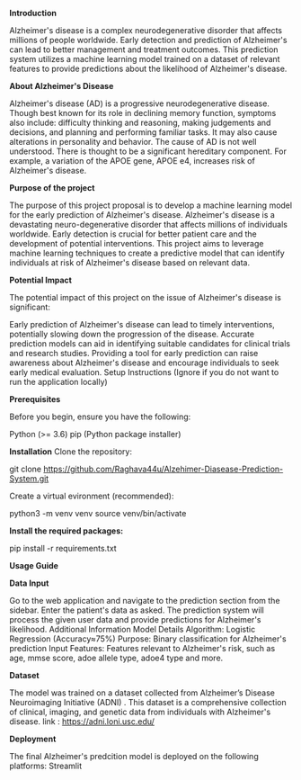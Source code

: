 **Introduction**

Alzheimer's disease is a complex neurodegenerative disorder that affects millions of people worldwide. Early detection and prediction of Alzheimer's can lead to better management and treatment outcomes. This prediction system utilizes a machine learning model trained on a dataset of relevant features to provide predictions about the likelihood of Alzheimer's disease.

**About Alzheimer's Disease**

Alzheimer's disease (AD) is a progressive neurodegenerative disease. Though best known for its role in declining memory function, symptoms also include: difficulty thinking and reasoning, making judgements and decisions, and planning and performing familiar tasks. It may also cause alterations in personality and behavior. The cause of AD is not well understood. There is thought to be a significant hereditary component. For example, a variation of the APOE gene, APOE e4, increases risk of Alzheimer's disease.

**Purpose of the project** 


The purpose of this project proposal is to develop a machine learning model for the early prediction of Alzheimer's disease. Alzheimer's disease is a devastating neuro-degenerative disorder that affects millions of individuals worldwide. Early detection is crucial for better patient care and the development of potential interventions. This project aims to leverage machine learning techniques to create a predictive model that can identify individuals at risk of Alzheimer's disease based on relevant data.

**Potential Impact** 

The potential impact of this project on the issue of Alzheimer's disease is significant:

Early prediction of Alzheimer's disease can lead to timely interventions, potentially slowing down the progression of the disease.
Accurate prediction models can aid in identifying suitable candidates for clinical trials and research studies.
Providing a tool for early prediction can raise awareness about Alzheimer's disease and encourage individuals to seek early medical evaluation.
Setup Instructions
(Ignore if you do not want to run the application locally)

**Prerequisites** 

Before you begin, ensure you have the following:

Python (>= 3.6)
pip (Python package installer)

**Installation**
Clone the repository:

git clone https://github.com/Raghava44u/Alzehimer-Diasease-Prediction-System.git

Create a virtual evironment (recommended):

python3 -m venv venv
source venv/bin/activate

**Install the required packages:** 

pip install -r requirements.txt

**Usage Guide** 

**Data Input** 

Go to the web application and navigate to the prediction section from the sidebar.
Enter the patient's data as asked.
The prediction system will process the given user data and provide predictions for Alzheimer's likelihood.
Additional Information
Model Details
Algorithm: Logistic Regression (Accuracy≈75%)
Purpose: Binary classification for Alzheimer's prediction
Input Features: Features relevant to Alzheimer's risk, such as age, mmse score, adoe allele type, adoe4 type and more.

**Dataset** 

The model was trained on a dataset collected from Alzheimer’s Disease Neuroimaging Initiative (ADNI) . This dataset is a comprehensive collection of clinical, imaging, and genetic data from individuals with Alzheimer's disease.
link : https://adni.loni.usc.edu/

**Deployment** 


The final Alzheimer's predcition model is deployed on the following platforms:
Streamlit
